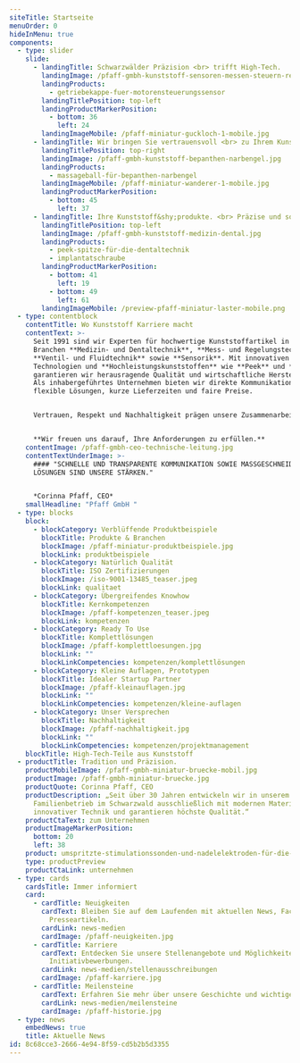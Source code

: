 ```yaml
---
siteTitle: Startseite
menuOrder: 0
hideInMenu: true
components:
  - type: slider
    slide:
      - landingTitle: Schwarzwälder Präzision <br> trifft High-Tech.
        landingImage: /pfaff-gmbh-kunststoff-sensoren-messen-steuern-regeln.jpg
        landingProducts:
          - getriebekappe-fuer-motorensteuerungssensor
        landingTitlePosition: top-left
        landingProductMarkerPosition:
          - bottom: 36
            left: 24
        landingImageMobile: /pfaff-miniatur-guckloch-1-mobile.jpg
      - landingTitle: Wir bringen Sie vertrauensvoll <br> zu Ihrem Kunststoffgipfel.
        landingTitlePosition: top-right
        landingImage: /pfaff-gmbh-kunststoff-bepanthen-narbengel.jpg
        landingProducts:
          - massageball-für-bepanthen-narbengel
        landingImageMobile: /pfaff-miniatur-wanderer-1-mobile.jpg
        landingProductMarkerPosition:
          - bottom: 45
            left: 37
      - landingTitle: Ihre Kunststoff&shy;produkte. <br> Präzise und sofort einsatzbereit.
        landingTitlePosition: top-left
        landingImage: /pfaff-gmbh-kunststoff-medizin-dental.jpg
        landingProducts:
          - peek-spitze-für-die-dentaltechnik
          - implantatschraube
        landingProductMarkerPosition:
          - bottom: 41
            left: 19
          - bottom: 49
            left: 61
        landingImageMobile: /preview-pfaff-miniatur-laster-mobile.png
  - type: contentblock
    contentTitle: Wo Kunststoff Karriere macht
    contentText: >-
      Seit 1991 sind wir Experten für hochwertige Kunststoffartikel in den
      Branchen **Medizin- und Dentaltechnik**, **Mess- und Regelungstechnik**,
      **Ventil- und Fluidtechnik** sowie **Sensorik**. Mit innovativen
      Technologien und **Hochleistungskunststoffen** wie **Peek** und **PPS**
      garantieren wir herausragende Qualität und wirtschaftliche Herstellung.
      Als inhabergeführtes Unternehmen bieten wir direkte Kommunikation,
      flexible Lösungen, kurze Lieferzeiten und faire Preise.


      Vertrauen, Respekt und Nachhaltigkeit prägen unsere Zusammenarbeit mit Kunden, Lieferanten und Mitarbeitern. Entdecken Sie unsere Möglichkeiten und kontaktieren Sie uns für langfristige Partnerschaften.


      **Wir freuen uns darauf, Ihre Anforderungen zu erfüllen.**
    contentImage: /pfaff-gmbh-ceo-technische-leitung.jpg
    contentTextUnderImage: >-
      #### "SCHNELLE UND TRANSPARENTE KOMMUNIKATION SOWIE MASSGESCHNEIDERTE
      LÖSUNGEN SIND UNSERE STÄRKEN."


      *Corinna Pfaff, CEO*
    smallHeadline: "Pfaff GmbH "
  - type: blocks
    block:
      - blockCategory: Verblüffende Produktbeispiele
        blockTitle: Produkte & Branchen
        blockImage: /pfaff-miniatur-produktbeispiele.jpg
        blockLink: produktbeispiele
      - blockCategory: Natürlich Qualität
        blockTitle: ISO Zertifizierungen
        blockImage: /iso-9001-13485_teaser.jpeg
        blockLink: qualitaet
      - blockCategory: Übergreifendes Knowhow
        blockTitle: Kernkompetenzen
        blockImage: /pfaff-kompetenzen_teaser.jpeg
        blockLink: kompetenzen
      - blockCategory: Ready To Use
        blockTitle: Komplettlösungen
        blockImage: /pfaff-komplettloesungen.jpg
        blockLink: ""
        blockLinkCompetencies: kompetenzen/komplettlösungen
      - blockCategory: Kleine Auflagen, Prototypen
        blockTitle: Idealer Startup Partner
        blockImage: /pfaff-kleinauflagen.jpg
        blockLink: ""
        blockLinkCompetencies: kompetenzen/kleine-auflagen
      - blockCategory: Unser Versprechen
        blockTitle: Nachhaltigkeit
        blockImage: /pfaff-nachhaltigkeit.jpg
        blockLink: ""
        blockLinkCompetencies: kompetenzen/projektmanagement
    blockTitle: High-Tech-Teile aus Kunststoff
  - productTitle: Tradition und Präzision.
    productMobileImage: /pfaff-gmbh-miniatur-bruecke-mobil.jpg
    productImage: /pfaff-gmbh-miniatur-bruecke.jpg
    productQuote: Corinna Pfaff, CEO
    productDescription: „Seit über 30 Jahren entwickeln wir in unserem
      Familienbetrieb im Schwarzwald ausschließlich mit modernen Materialien,
      innovativer Technik und garantieren höchste Qualität.“
    productCtaText: zum Unternehmen
    productImageMarkerPosition:
      bottom: 20
      left: 38
    product: umspritzte-stimulationssonden-und-nadelelektroden-für-die-neurochirurgie
    type: productPreview
    productCtaLink: unternehmen
  - type: cards
    cardsTitle: Immer informiert
    card:
      - cardTitle: Neuigkeiten
        cardText: Bleiben Sie auf dem Laufenden mit aktuellen News, Fachbeiträgen und
          Presseartikeln.
        cardLink: news-medien
        cardImage: /pfaff-neuigkeiten.jpg
      - cardTitle: Karriere
        cardText: Entdecken Sie unsere Stellenangebote und Möglichkeiten für
          Initiativbewerbungen.
        cardLink: news-medien/stellenausschreibungen
        cardImage: /pfaff-karriere.jpg
      - cardTitle: Meilensteine
        cardText: Erfahren Sie mehr über unsere Geschichte und wichtige Stationen.
        cardLink: news-medien/meilensteine
        cardImage: /pfaff-historie.jpg
  - type: news
    embedNews: true
    title: Aktuelle News
id: 8c68cce3-2666-4e94-8f59-cd5b2b5d3355
---
```

